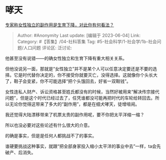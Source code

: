 # 哮天
[专家称女性独立的副作用是生育下降，对此你有何看法？](https://www.zhihu.com/question/603824989/answer/3052154927)

> Author: #Anonymity
> Last update: [编辑于 2023-06-04]
> Link:
> Category: #【答集】/04-社科答集
> Tag: #5-社会科学/1-社会学/1b-社会问题/人口问题
> 评论区:
> 泛讨论:

他甚至没有说错——的确女性独立和生育下降有重大相关关系。

但他没说另一面，那就是“女性独立”并不是某个人可以任意决定要还是不要的选择。它是时代替你决定的，你不接受你就要灭亡，没得选择。这就像你个头长大了，鞋子会变紧，你不可能选择“把个头饿回去，好省一双鞋钱”。

女性连私人财产、诉讼资格甚至姓氏都没有的时候，当然好被用来“解决传宗接代问题”，但是这个时代已经过去了，任凭谁都没可能再把时代的车轮给转回去。所以无论你觉得这带来了多大的“副作用”，都是在细犬哮天，徒增喧闹。

我还觉得大陆漂移带来了机票太贵的副作用呢，要不你把太平洋缩一缩？

所以也没必要对这些论述有什么很大的介意。

的确是事实，但是是任何人都挑战不了的事实。

谁硬要挑战这种事实，就跟“把全部身家投入缩小太平洋的事业中去”一样，ta会先破产、后消失。
